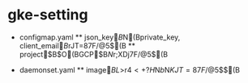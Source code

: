 # gke-setting

* configmap.yaml
** json_key$B$N(Bprivate_key, client_email$B$rJT=8$7$F$/$@$5$$(B
** project$B$O(BGCP$B$N%W%m%8%'%/%H$r;XDj$7$F$/$@$5$$(B

* daemonset.yaml
** image$BL>$r$4<+?H$N$b$N$KJT=8$7$F$/$@$5$$(B
